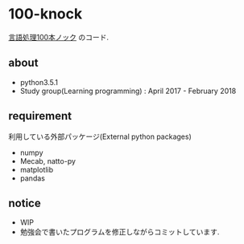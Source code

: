 # 100-knock

[言語処理100本ノック](http://www.cl.ecei.tohoku.ac.jp/nlp100/) のコード.

## about
* python3.5.1
* Study group(Learning programming) : April 2017 - February 2018


## requirement
利用している外部パッケージ(External python packages)
* numpy
* Mecab, natto-py
* matplotlib
* pandas

## notice
* WIP
* 勉強会で書いたプログラムを修正しながらコミットしています.

